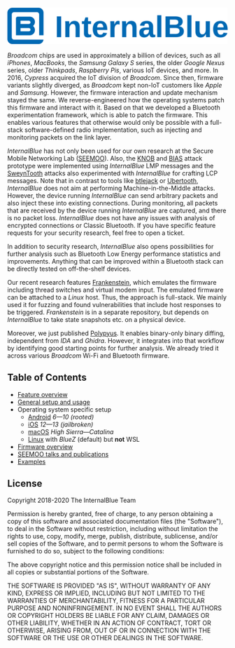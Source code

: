 ![InternalBlue](doc/images/internalblue_text.svg)


*Broadcom* chips are used in approximately a billion of devices, such as
all *iPhones*, *MacBooks*, the *Samsung Galaxy S* series, the older *Google
Nexus* series, older *Thinkpads*, *Raspberry Pis*, various IoT devices, and more.
In 2016, *Cypress* acquired the IoT division of *Broadcom*. Since
then, firmware variants slightly diverged, as *Broadcom* kept non-IoT customers like
*Apple* and *Samsung*. However, the firmware interaction
and update mechanism stayed the same. We reverse-engineered how the operating
systems patch this firmware and interact with it. Based on that we developed a
Bluetooth experimentation framework, which is able to patch the firmware.
This enables various features that otherwise would only be possible with
a full-stack software-defined radio implementation, such as injecting and
monitoring packets on the link layer.

*InternalBlue* has not only been used for our own research at the Secure Mobile
Networking Lab ([SEEMOO](https://seemoo.de)). Also, the [KNOB](https://knobattack.com/) and [BIAS](https://francozappa.github.io/about-bias/) attack prototype 
were implemented using *InternalBlue* LMP messages
and the [SweynTooth](https://asset-group.github.io/disclosures/sweyntooth/) attacks also
experimented with *InternalBlue* for crafting LCP messages. Note that in contrast to tools like
[btlejack](https://github.com/virtualabs/btlejack) or
[Ubertooth](https://github.com/greatscottgadgets/ubertooth), *InternalBlue* does not
aim at performing Machine-in-the-Middle attacks. However, the device running *InternalBlue*
can send arbitrary packets and also inject these into existing connections. During
monitoring, all packets that are received by the device running *InternalBlue* are
captured, and there is no packet loss. *InternalBlue* does not have any issues with analysis of encrypted connections or
Classic Bluetooth. If you have specific feature requests for your security research,
feel free to open a ticket.

In addition to security research, *InternalBlue* also opens possibilities for
further analysis such as Bluetooth Low Energy performance statistics and improvements.
Anything that can be improved within a Bluetooth stack can be directly tested on
off-the-shelf devices.

Our recent research features [Frankenstein](https://github.com/seemoo-lab/frankenstein),
which emulates the firmware including thread switches and virtual modem input. The
emulated firmware can be attached to a *Linux* host. Thus, the approach is full-stack.
We mainly used it for fuzzing and found vulnerabilities that include host responses
to be triggered. *Frankenstein* is in a separate repository, but depends on *InternalBlue*
to take state snapshots etc. on a physical device.

Moreover, we just published [Polypyus](https://github.com/seemoo-lab/polypyus).
It enables binary-only binary diffing, independent from *IDA* and *Ghidra*. However,
it integrates into that workflow by identifying good starting points for further
analysis. We already tried it across various *Broadcom* Wi-Fi and Bluetooth firmware. 



Table of Contents
-----------------
* [Feature overview](doc/features.md)
* [General setup and usage](doc/setup.md)
* Operating system specific setup
    * [Android](doc/android.md) *6—10 (rooted)*
    * [iOS](doc/ios.md) *12—13 (jailbroken)*
    * [macOS](doc/macos.md) *High Sierra—Catalina*
    * [Linux](doc/linux_bluez.md) with *BlueZ* (default) but __not__ WSL
* [Firmware overview](doc/firmware.md)
* [SEEMOO talks and publications](doc/publications.md)
* [Examples](doc/examples.md)










License
-------

Copyright 2018-2020 The InternalBlue Team

Permission is hereby granted, free of charge, to any person obtaining a copy of
this software and associated documentation files (the "Software"), to deal in
the Software without restriction, including without limitation the rights to
use, copy, modify, merge, publish, distribute, sublicense, and/or sell copies
of the Software, and to permit persons to whom the Software is furnished to do
so, subject to the following conditions:

The above copyright notice and this permission notice shall be included in all
copies or substantial portions of the Software.

THE SOFTWARE IS PROVIDED "AS IS", WITHOUT WARRANTY OF ANY KIND, EXPRESS OR
IMPLIED, INCLUDING BUT NOT LIMITED TO THE WARRANTIES OF MERCHANTABILITY,
FITNESS FOR A PARTICULAR PURPOSE AND NONINFRINGEMENT. IN NO EVENT SHALL THE
AUTHORS OR COPYRIGHT HOLDERS BE LIABLE FOR ANY CLAIM, DAMAGES OR OTHER
LIABILITY, WHETHER IN AN ACTION OF CONTRACT, TORT OR OTHERWISE, ARISING FROM,
OUT OF OR IN CONNECTION WITH THE SOFTWARE OR THE USE OR OTHER DEALINGS IN THE
SOFTWARE.
